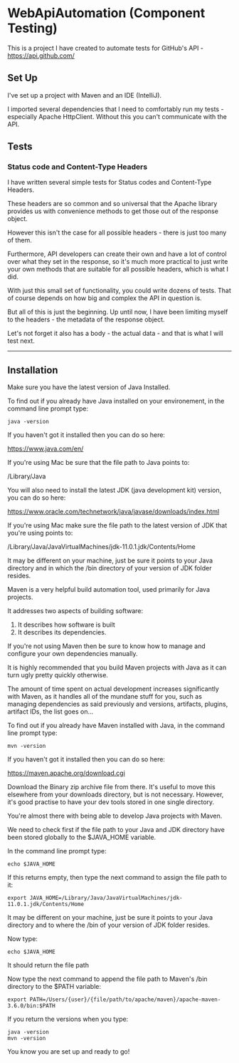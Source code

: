 # WebApiAutomation (Component Testing)

This is a project I have created to automate tests for GitHub's API - https://api.github.com/

## Set Up
I've set up a project with Maven and an IDE (IntelliJ).

I imported several dependencies that I need to comfortably run my tests - especially Apache HttpClient.
Without this you can't communicate with the API.

## Tests
### Status code and Content-Type Headers
I have written several simple tests for Status codes and Content-Type Headers.

These headers are so common and so universal that the Apache library provides us with convenience methods to get those out of the response object.

However this isn't the case for all possible headers - there is just too many of them.

Furthermore, API developers can create their own and have a lot of control over what they set in the response, so it's much more practical to just write your own methods that are suitable for all possible headers, which is what I did.

With just this small set of functionality, you could write dozens of tests. That of course depends on how big and complex the API in question is.

But all of this is just the beginning. Up until now, I have been limiting myself to the headers - the metadata of the response object.

Let's not forget it also has a body - the actual data - and that is what I will test next.

__________________________________________


## Installation

Make sure you have the latest version of Java Installed.

To find out if you already have Java installed on your environement, in the command line prompt type:
```
java -version
```

If you haven't got it installed then you can do so here:

https://www.java.com/en/

If you're using Mac be sure that the file path to Java points to:

/Library/Java

You will also need to install the latest JDK (java development kit) version, you can do so here:

https://www.oracle.com/technetwork/java/javase/downloads/index.html

If you're using Mac make sure the file path to the latest version of JDK that you're using points to:

/Library/Java/JavaVirtualMachines/jdk-11.0.1.jdk/Contents/Home

It may be different on your machine, just be sure it points to your Java directory and in which the /bin directory of
your version of JDK folder resides.

Maven is a very helpful build automation tool, used primarily for Java projects.

It addresses two aspects of building software:

1. It describes how software is built
2. It describes its dependencies.

If you're not using Maven then be sure to know how to manage and configure your own dependencies manually.

It is highly recommended that you build Maven projects with Java as it can turn ugly pretty quickly otherwise.

The amount of time spent on actual development increases significantly with Maven, as it handles all of the mundane stuff
for you, such as managing dependencies as said previously and versions, artifacts, plugins, artifact IDs, the list
goes on...

To find out if you already have Maven installed with Java, in the command line prompt type:
```
mvn -version
```
If you haven't got it installed then you can do so here:

https://maven.apache.org/download.cgi

Download the Binary zip archive file from there.
It's useful to move this elsewhere from your downloads directory, but is not necessary. However, it's good practise to have your
dev tools stored in one single directory.

You're almost there with being able to develop Java projects with Maven.

We need to check first if the file path to your Java and JDK directory have been stored globally to the $JAVA_HOME variable.

In the command line prompt type:
```
echo $JAVA_HOME
```

If this returns empty, then type the next command to assign the file path to it:
```
export JAVA_HOME=/Library/Java/JavaVirtualMachines/jdk-11.0.1.jdk/Contents/Home
```

It may be different on your machine, just be sure it points to your Java directory and to where the /bin of your version of JDK folder resides.

Now type:
```
echo $JAVA_HOME
```

It should return the file path

Now type the next command to append the file path to Maven's /bin directory to the $PATH variable:
```
export PATH=/Users/{user}/{file/path/to/apache/maven}/apache-maven-3.6.0/bin:$PATH
```

If you return the versions when you type:
```
java -version
mvn -version
```

You know you are set up and ready to go!
